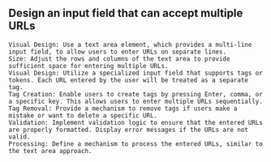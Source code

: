## Design an input field that can accept multiple URLs
    Visual Design: Use a text area element, which provides a multi-line input field, to allow users to enter URLs on separate lines.
    Size: Adjust the rows and columns of the text area to provide sufficient space for entering multiple URLs.
    Visual Design: Utilize a specialized input field that supports tags or tokens. Each URL entered by the user will be treated as a separate tag.
    Tag Creation: Enable users to create tags by pressing Enter, comma, or a specific key. This allows users to enter multiple URLs sequentially.
    Tag Removal: Provide a mechanism to remove tags if users make a mistake or want to delete a specific URL.
    Validation: Implement validation logic to ensure that the entered URLs are properly formatted. Display error messages if the URLs are not valid.
    Processing: Define a mechanism to process the entered URLs, similar to the text area approach.
